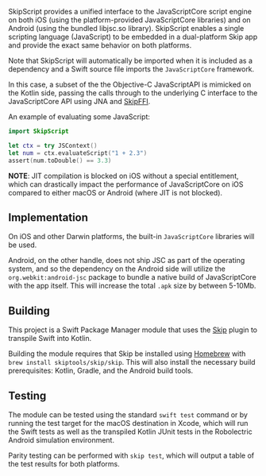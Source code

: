 SkipScript provides a unified interface to the JavaScriptCore script engine on
both iOS (using the platform-provided JavaScriptCore libraries) and
on Android (using the bundled libjsc.so library). SkipScript enables
a single scripting language (JavaScript) to be embedded in a dual-platform
Skip app and provide the exact same behavior on both platforms.

Note that SkipScript will automatically be imported when it is included
as a dependency and a Swift source file imports the `JavaScriptCore` framework.

In this case, a subset of the the Objective-C JavaScriptAPI is mimicked on the
Kotlin side, passing the calls through to the underlying C interface to the 
JavaScriptCore API using JNA and [SkipFFI](https://source.skip.tools/skip-ffi/).


An example of evaluating some JavaScript:

```swift
import SkipScript

let ctx = try JSContext()
let num = ctx.evaluateScript("1 + 2.3")
assert(num.toDouble() == 3.3)

```

**NOTE**: JIT compilation is blocked on iOS without a special entitlement, which can drastically impact the performance of JavaScriptCore on iOS compared to either macOS or Android (where JIT is not blocked).

## Implementation

On iOS and other Darwin platforms, the built-in `JavaScriptCore` libraries will be used. 

Android, on the other handle, does not ship JSC as part of the operating system, and so the dependency on the Android side will utilize the `org.webkit:android-jsc` package to bundle a native build of JavaScriptCore with the app itself. This will increase the total `.apk` size by between 5-10Mb.


## Building

This project is a Swift Package Manager module that uses the
[Skip](https://skip.tools) plugin to transpile Swift into Kotlin.

Building the module requires that Skip be installed using 
[Homebrew](https://brew.sh) with `brew install skiptools/skip/skip`.
This will also install the necessary build prerequisites:
Kotlin, Gradle, and the Android build tools.

## Testing

The module can be tested using the standard `swift test` command
or by running the test target for the macOS destination in Xcode,
which will run the Swift tests as well as the transpiled
Kotlin JUnit tests in the Robolectric Android simulation environment.

Parity testing can be performed with `skip test`,
which will output a table of the test results for both platforms.

